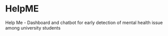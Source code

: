# HelpME
Help Me - Dashboard and chatbot for early detection of mental health issue among university students
